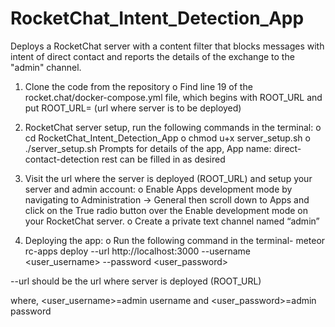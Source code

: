 # RocketChat_Intent_Detection_App

Deploys a RocketChat server with a content filter that blocks messages with intent of direct contact and reports the details of the exchange to the "admin" channel.


1.	Clone the code from the repository
o	Find line 19 of the rocket.chat/docker-compose.yml file, which begins with ROOT_URL and put
ROOT_URL= (url where server is to be deployed)

2.	RocketChat server setup, run the following commands in the terminal: 
o	cd RocketChat_Intent_Detection_App
o	chmod u+x server_setup.sh
o	./server_setup.sh
  Prompts for details of the app,
  App name: direct-contact-detection
  rest can be filled in as desired

3.	Visit the url where the server is deployed (ROOT_URL) and setup your server and admin account:
o	Enable Apps development mode by navigating to Administration -> General then scroll down to Apps and click on the True radio button over the Enable development mode on your RocketChat server.
o	Create a private text channel named “admin”

4.	Deploying the app:
o	Run the following command in the terminal-
  meteor rc-apps deploy --url http://localhost:3000 --username <user_username> --password <user_password>

  --url should be the url where server is deployed (ROOT_URL)

  where, <user_username>=admin username and <user_password>=admin password
